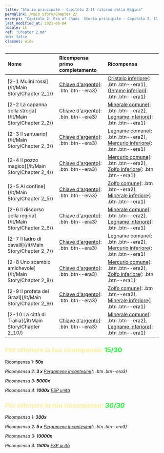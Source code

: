 ```yaml
---
title: "Storia principale - Capitolo 2 Il ritorno della Regina"
permalink: /Main Story/Chapter 2/
excerpt: "Capitolo 2. Era of Chaos  Storia principale - Capitolo 2. Il ritorno della Regina"
last_modified_at: 2021-08-04
locale: it
ref: "Chapter 2.md"
toc: false
classes: wide
---
```


  | Nome |  Ricompensa primo completamento | Ricompensa |
  |:------------|:------------|:------------| 
  | [2-1 Mulini rossi](/it/Main Story/Chapter 2_1/) | [Chiave d'argento](/ItemsIT/con_693/){: .btn .btn--era3} | [Cristallo inferiore](/ItemsIT/mat_5/){: .btn .btn--era1}, [Gemme inferiori](/ItemsIT/mat_4/){: .btn .btn--era1} |
  | [2-2 La capanna della strega](/it/Main Story/Chapter 2_2/) | [Chiave d'argento](/ItemsIT/con_693/){: .btn .btn--era3} | [Minerale comune](/ItemsIT/mat_6/){: .btn .btn--era2}, [Legname inferiore](/ItemsIT/mat_1/){: .btn .btn--era1} |
  | [2-3 Il santuario](/it/Main Story/Chapter 2_3/) | [Chiave d'argento](/ItemsIT/con_693/){: .btn .btn--era3} | [Legname comune](/ItemsIT/mat_7/){: .btn .btn--era2}, [Mercurio inferiore](/ItemsIT/mat_2/){: .btn .btn--era1} |
  | [2-4 Il pozzo magico](/it/Main Story/Chapter 2_4/) | [Chiave d'argento](/ItemsIT/con_693/){: .btn .btn--era3} | [Mercurio comune](/ItemsIT/mat_8/){: .btn .btn--era2}, [Zolfo inferiore](/ItemsIT/mat_3/){: .btn .btn--era1} |
  | [2-5 Al confine](/it/Main Story/Chapter 2_5/) | [Chiave d'argento](/ItemsIT/con_693/){: .btn .btn--era3} | [Zolfo comune](/ItemsIT/mat_9/){: .btn .btn--era2}, [Minerale inferiore](/ItemsIT/mat_1/){: .btn .btn--era1} |
  | [2-6 Il discorso della regina](/it/Main Story/Chapter 2_6/) | [Chiave d'argento](/ItemsIT/con_693/){: .btn .btn--era3} | [Minerale comune](/ItemsIT/mat_6/){: .btn .btn--era2}, [Legname inferiore](/ItemsIT/mat_1/){: .btn .btn--era1} |
  | [2-7 Il ladro di cavalli](/it/Main Story/Chapter 2_7/) | [Chiave d'argento](/ItemsIT/con_693/){: .btn .btn--era3} | [Legname comune](/ItemsIT/mat_7/){: .btn .btn--era2}, [Mercurio inferiore](/ItemsIT/mat_2/){: .btn .btn--era1} |
  | [2-8 Uno scambio amichevole](/it/Main Story/Chapter 2_8/) | [Chiave d'argento](/ItemsIT/con_693/){: .btn .btn--era3} | [Mercurio comune](/ItemsIT/mat_8/){: .btn .btn--era2}, [Zolfo inferiore](/ItemsIT/mat_3/){: .btn .btn--era1} |
  | [2-9 Il profeta del Graal](/it/Main Story/Chapter 2_9/) | [Chiave d'argento](/ItemsIT/con_693/){: .btn .btn--era3} | [Zolfo comune](/ItemsIT/mat_9/){: .btn .btn--era2}, [Minerale inferiore](/ItemsIT/mat_1/){: .btn .btn--era1} |
  | [2-10 La città di Trailia](/it/Main Story/Chapter 2_10/) | [Chiave d'argento](/ItemsIT/con_693/){: .btn .btn--era3} | [Minerale comune](/ItemsIT/mat_6/){: .btn .btn--era2}, [Legname inferiore](/ItemsIT/mat_1/){: .btn .btn--era1} |


## <span style="color: #ffeea0">Per ottenere la tua ricompensa: </span><span style="color: #27f73a">15/30</span>

 Ricompensa 1:  **50x** <i class="fas fa-gem"/>

 Ricompensa 2: **3 x** [Pergamene incantesimi](/ItemsIT/con_694/){: .btn .btn--era3}

 Ricompensa 3:  **5000x** <i class="fas fa-coins"/>

 Ricompensa 4:  **1000x** [ESP unità](/ItemsIT/con_902/)



## <span style="color: #ffeea0">Per ottenere la tua ricompensa: </span><span style="color: #27f73a">30/30</span>

 Ricompensa 1:  **300x** <i class="fas fa-gem"/>

 Ricompensa 2: **5 x** [Pergamene incantesimi](/ItemsIT/con_694/){: .btn .btn--era3}

 Ricompensa 3:  **10000x** <i class="fas fa-coins"/>

 Ricompensa 4:  **1500x** [ESP unità](/ItemsIT/con_902/)

